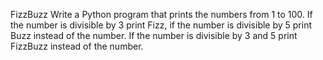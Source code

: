 FizzBuzz
Write a Python program that prints the numbers from 1 to 100.
If the number is divisible by 3 print Fizz, if the number is divisible by 5 print Buzz instead of the number. 
If the number is divisible by 3 and 5 print FizzBuzz instead of the number.
